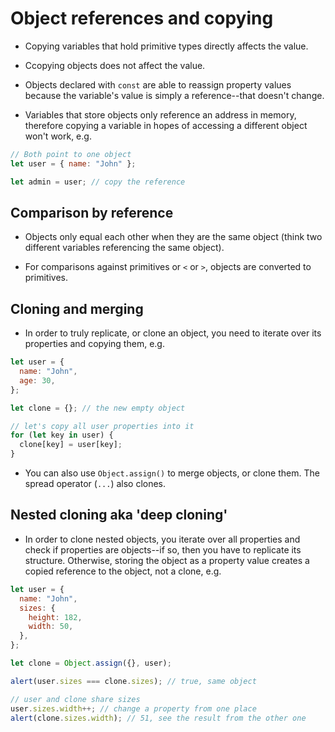 # Object references and copying

- Copying variables that hold primitive types directly affects the value.

- Ccopying objects does not affect the value.

- Objects declared with `const` are able to reassign property values because the variable's value is simply a reference--that doesn't change.

- Variables that store objects only reference an address in memory, therefore copying a variable in hopes of accessing a different object won't work, e.g.

```js
// Both point to one object
let user = { name: "John" };

let admin = user; // copy the reference
```

## Comparison by reference

- Objects only equal each other when they are the same object (think two different variables referencing the same object).

- For comparisons against primitives or `<` or `>`, objects are converted to primitives.

## Cloning and merging

- In order to truly replicate, or clone an object, you need to iterate over its properties and copying them, e.g.

```js
let user = {
  name: "John",
  age: 30,
};

let clone = {}; // the new empty object

// let's copy all user properties into it
for (let key in user) {
  clone[key] = user[key];
}
```

- You can also use `Object.assign()` to merge objects, or clone them. The spread operator (`...`) also clones.

## Nested cloning aka 'deep cloning'

- In order to clone nested objects, you iterate over all properties and check if properties are objects--if so, then you have to replicate its structure. Otherwise, storing the object as a property value creates a copied reference to the object, not a clone, e.g.

```js
let user = {
  name: "John",
  sizes: {
    height: 182,
    width: 50,
  },
};

let clone = Object.assign({}, user);

alert(user.sizes === clone.sizes); // true, same object

// user and clone share sizes
user.sizes.width++; // change a property from one place
alert(clone.sizes.width); // 51, see the result from the other one
```
